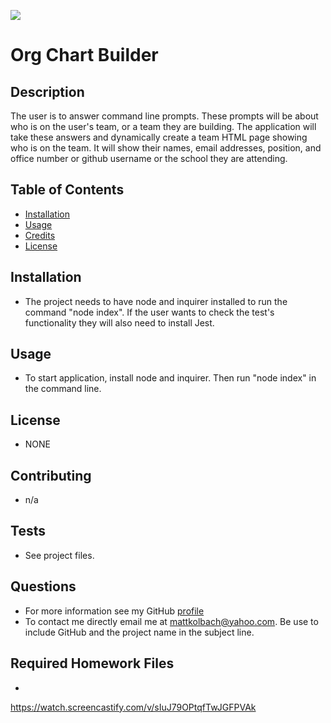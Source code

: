 ![](https://img.shields.io:/badge/License-NONE-blue)

# Org Chart Builder

## Description

The user is to answer command line prompts. These prompts will be about who is on the user's team, or a team they are building. The application will take these answers and dynamically create a team HTML page showing who is on the team. It will show their names, email addresses, position, and office number or github username or the school they are attending.

## Table of Contents
- [Installation](#installation)
- [Usage](#usage)
- [Credits](#credits)
- [License](#license)

## Installation
- The project needs to have node and inquirer installed to run the command "node index". If the user wants to check the test's functionality they will also need to install Jest.

## Usage
- To start application, install node and inquirer. Then run "node index" in the command line.

## License
- NONE

## Contributing
- n/a

## Tests
- See project files.

## Questions
- For more information see my GitHub [profile](https://github.com/mattkolbach)
- To contact me directly email me at <mattkolbach@yahoo.com>. Be use to include GitHub and the project name in the subject line.

## Required Homework Files

-


https://watch.screencastify.com/v/sIuJ79OPtqfTwJGFPVAk
